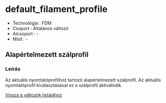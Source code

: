 # default\_filament\_profile

* Technológia : FDM
* Csoport : Általános változó
* Alcsoport : -
* Mód : -

## Alapértelmezett szálprofil

### Leírás

Az aktuális nyomtatóprofilhoz tartozó alapértelmezett szálprofil. Az aktuális nyomtatóprofil kiválasztásával ez a szálprofil aktiválódik.

[Vissza a változók listájához](./)

